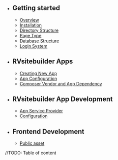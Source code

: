 - ## Getting started
    - [Overview](overview.md)   
    - [Installation](installation.md)
    - [Directory Structure](directory-structure.md)
    - [Page Type](page-type.md)
    - [Database Structure](database-structure.md)
    - [Login System](login-system.md)
- ## RVsitebuilder Apps
    - [Creating New App](creating-new-app.md)
    - [App Configuration](app-configuration-app-json.md) 
    - [Composer Vendor and App Dependency](composer-vendor-and-app-dependency.md)
- ## RVsitebuilder App Development
    - [App Service Provider](app-service-provider.md)
    - [Configuration](app-configuration.md) 

- ## Frontend Development
  -  [Public asset](public-asset.md) 

//TODO: Table of content
